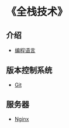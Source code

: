 # 《全栈技术》

## 介绍
- [编程语言](/pages/index.md)

## 版本控制系统
- [Git](/pages/versioncontrol/git/index.md)

## 服务器
- [Nginx](/pages/back-end/nginx/index.md)

